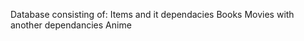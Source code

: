 Database consisting of:
Items and it dependacies
    Books
    Movies with another dependancies
        Anime
